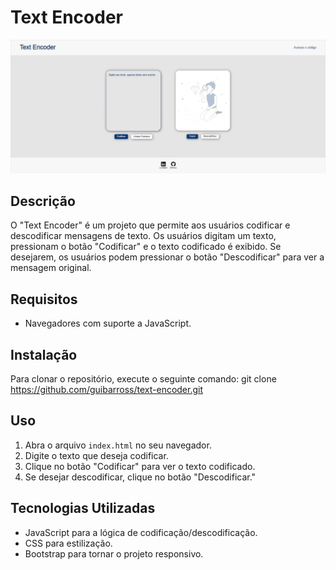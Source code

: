 # Text Encoder

![Codificadro de Texto](./assets/tela-inicial.png)

## Descrição
O "Text Encoder" é um projeto que permite aos usuários codificar e descodificar mensagens de texto. Os usuários digitam um texto, pressionam o botão "Codificar" e o texto codificado é exibido. Se desejarem, os usuários podem pressionar o botão "Descodificar" para ver a mensagem original.

## Requisitos
- Navegadores com suporte a JavaScript.

## Instalação
Para clonar o repositório, execute o seguinte comando:
git clone https://github.com/guibarross/text-encoder.git

## Uso
1. Abra o arquivo `index.html` no seu navegador.
2. Digite o texto que deseja codificar.
3. Clique no botão "Codificar" para ver o texto codificado.
4. Se desejar descodificar, clique no botão "Descodificar."

## Tecnologias Utilizadas
- JavaScript para a lógica de codificação/descodificação.
- CSS para estilização.
- Bootstrap para tornar o projeto responsivo.



